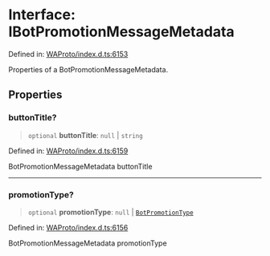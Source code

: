 # Interface: IBotPromotionMessageMetadata

Defined in: [WAProto/index.d.ts:6153](https://github.com/Fokusdotid/bail/blob/c004679536d41fcf32da31cecf70d3991dfa31b5/WAProto/index.d.ts#L6153)

Properties of a BotPromotionMessageMetadata.

## Properties

### buttonTitle?

> `optional` **buttonTitle**: `null` \| `string`

Defined in: [WAProto/index.d.ts:6159](https://github.com/Fokusdotid/bail/blob/c004679536d41fcf32da31cecf70d3991dfa31b5/WAProto/index.d.ts#L6159)

BotPromotionMessageMetadata buttonTitle

***

### promotionType?

> `optional` **promotionType**: `null` \| [`BotPromotionType`](../namespaces/BotPromotionMessageMetadata/enumerations/BotPromotionType.md)

Defined in: [WAProto/index.d.ts:6156](https://github.com/Fokusdotid/bail/blob/c004679536d41fcf32da31cecf70d3991dfa31b5/WAProto/index.d.ts#L6156)

BotPromotionMessageMetadata promotionType

